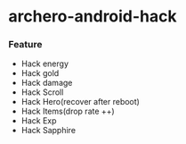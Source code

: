 # archero-android-hack
### Feature

- Hack energy
- Hack gold
- Hack damage
- Hack Scroll
- Hack Hero(recover after reboot)
- Hack Items(drop rate ++)
- Hack Exp
- Hack Sapphire
